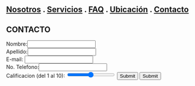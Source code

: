 
## [Nosotros](./nosotros.md) . [Servicios](./servicios.md) . [FAQ](FAQ.md) . [Ubicación](ubicacion.md) . [Contacto](./contacto.md)

## CONTACTO

<form action="https://formspree.io/f/mgedlkdo" method="post">
Nombre:<input type="text" name="name"><br>
Apellido:<input type="text" name="apellidos"><br>
E-mail: <input type="text" name="email"><br>
No. Telefono:<input type="text" name="no.telefono"><br>
<label for="vol">Calificacion (del 1 al 10):</label><label for="vol"(between 1 and 10):</label>
  <input type="range" id="vol" name="vol" min="0" max="50">
  <input type="submit" value="Submit">
 
<input type="submit">
</form>
